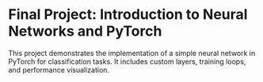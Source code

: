 # Final Project: Introduction to Neural Networks and PyTorch

This project demonstrates the implementation of a simple neural network in PyTorch for classification tasks. It includes custom layers, training loops, and performance visualization.
